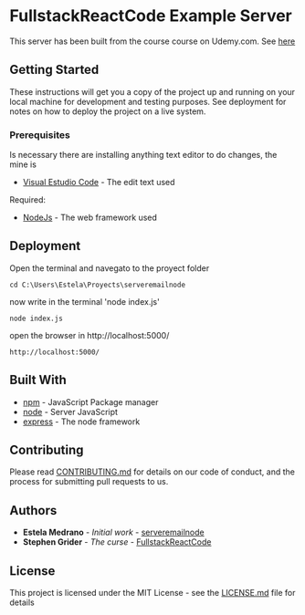 # FullstackReactCode Example Server

This server has been built from the course course on Udemy.com. See [here](https://www.udemy.com/node-with-react-fullstack-web-development)


## Getting Started

These instructions will get you a copy of the project up and running on your local machine for development and testing purposes. See deployment for notes on how to deploy the project on a live system.

### Prerequisites

Is necessary there are installing anything text editor to do changes, the mine is
* [Visual Estudio Code](https://code.visualstudio.com/download) - The edit text used

Required:
* [NodeJs](https://nodejs.org/en/download/current/) - The web framework used

## Deployment

Open the terminal and navegato to the proyect folder

```
cd C:\Users\Estela\Proyects\serveremailnode
```

now write in the terminal 'node index.js'

```
node index.js
```

open the browser in http://localhost:5000/

``` 
http://localhost:5000/
```

## Built With

* [npm](https://www.npmjs.com/package/npm/v/6.4.0) - JavaScript Package manager
* [node](https://nodejs.org/en/blog/release/v8.11.1/) - Server JavaScript
* [express](https://expressjs.com/en/changelog/4x.html) - The node framework

## Contributing

Please read [CONTRIBUTING.md](https://gist.github.com/PurpleBooth/b24679402957c63ec426) for details on our code of conduct, and the process for submitting pull requests to us.

## Authors

* **Estela Medrano** - *Initial work* - [serveremailnode](https://github.com/divae/serveremailnode)
* **Stephen Grider** - *The curse* - [FullstackReactCode](https://github.com/StephenGrider/FullstackReactCode)

## License

This project is licensed under the MIT License - see the [LICENSE.md](LICENSE.md) file for details



